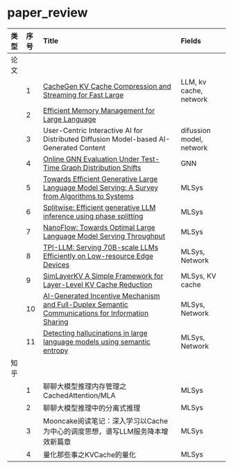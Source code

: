 # paper_review

|类型| 序号 | Title | Fields |
|:-| :- | :- | :- |
|论文|  |  |  |
|| 1 | [CacheGen KV Cache Compression and Streaming for Fast Large](https://github.com/troyyxk/paper_review/tree/main/CacheGen%20KV%20Cache%20Compression%20and%20Streaming%20for%20Fast%20Large) | LLM, kv cache, network |
|| 2 | [Efficient Memory Management for Large Language](https://github.com/troyyxk/paper_review/tree/main/Efficient%20Memory%20Management%20for%20Large%20Language) |  |
|| 3 | User-Centric Interactive AI for Distributed Diffusion Model-based AI-Generated Content | difussion model, network |
|| 4 | [Online GNN Evaluation Under Test-Time Graph Distribution Shifts](https://github.com/troyyxk/paper_review/tree/main/Online%20GNN%20Evaluation%20Under%20Test-Time%20Graph%20Distribution%20Shifts) | GNN |
|| 5 | [Towards Efficient Generative Large Language Model Serving: A Survey from Algorithms to Systems](https://github.com/troyyxk/paper_review/tree/main/Towards%20Efficient%20Generative%20Large%20Language%20Model%20Serving%20A%20Survey%20from%20Algorithms%20to%20Systems) | MLSys |
|| 6 | [Splitwise: Efficient generative LLM inference using phase splitting](https://github.com/troyyxk/paper_review/tree/main/Splitwise%20Efficient%20generative%20LLM%20inference%20using%20phase%20splitting) | MLSys |
|| 7 | [NanoFlow: Towards Optimal Large Language Model Serving Throughput](https://github.com/troyyxk/paper_review/tree/main/NanoFlow%20Towards%20Optimal%20Large%20Language%20Model%20Serving%20Throughput) | MLSys |
|| 8 | [TPI-LLM: Serving 70B-scale LLMs Efficiently on Low-resource Edge Devices](https://github.com/troyyxk/paper_review/tree/main/TPI-LLM%20Serving%2070B-scale%20LLMs%20Efficiently%20on%20Low-resource%20Edge%20Devices) | MLSys, Network |
|| 9 | [SimLayerKV A Simple Framework for Layer-Level KV Cache Reduction](https://github.com/troyyxk/paper_review/tree/main/SimLayerKV%20A%20Simple%20Framework%20for%20Layer-Level%20KV%20Cache%20Reduction) | MLSys, KV cache |
|| 10 | [AI-Generated Incentive Mechanism and Full-Duplex Semantic Communications for Information Sharing](https://github.com/troyyxk/paper_review/tree/main/SimLayerKV%20A%20Simple%20Framework%20for%20Layer-Level%20KV%20Cache%20Reduction) | MLSys, Network |
|| 11 | [Detecting hallucinations in large language models using semantic entropy](https://github.com/troyyxk/paper_review/tree/main/Detecting%20hallucinations%20in%20large%20language%20models%20using%20semantic%20entropy) | MLSys, Network |
| 知乎 |  |  |  |
|| 1 | 聊聊大模型推理内存管理之 CachedAttention/MLA | MLSys |
|| 2 | 聊聊大模型推理中的分离式推理 | MLSys |
|| 3 | Mooncake阅读笔记：深入学习以Cache为中心的调度思想，谱写LLM服务降本增效新篇章 | MLSys |
|| 4 | 量化那些事之KVCache的量化 | MLSys |

